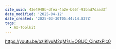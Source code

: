 ```yaml
---
site_uuid: 43e4948b-dfea-4a2e-b65f-93bad7daad3f
date_modified: '2025-04-12'
date_created: '2025-03-30T05:44:14.827Z'
tags:
  - AI-Toolkit
---
```





























































https://youtu.be/ozIKlyuM2qM?si=OGIJC_CinstxPIc0